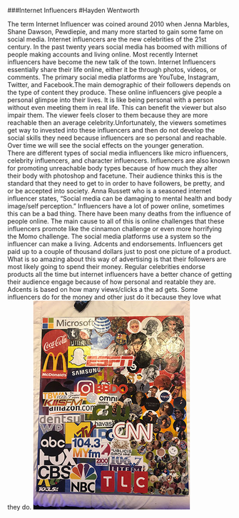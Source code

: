 ###Internet Influencers
#Hayden Wentworth 

The term Internet Influencer was coined around 2010 when Jenna Marbles, Shane Dawson, Pewdiepie, and many more started to gain some fame on social media.
Internet influencers are the new celebrities of the 21st century. In the past twenty years social media has boomed with millions of people making accounts and living online. Most recently Internet influencers have become the new talk of the town. Internet Influencers essentially share their life online, either it be through photos, videos, or comments. The primary social media platforms are YouTube, Instagram, Twitter, and Facebook.The main demographic of their followers depends on the type of content they produce. These online influencers give people a personal glimpse into their lives. It is like being personal with a person without even meeting them in real life. This can benefit the viewer but also impair them. The viewer feels closer to them because they are more reachable then an average celebrity.Unfortunately, the viewers sometimes get way to invested into these influencers and then do not develop the social skills they need because influencers are so personal and reachable. Over time we will see the social effects on the younger generation.  
There are different types of social media influencers like micro influencers, celebrity influencers, and character influencers. Influencers are also known for promoting unreachable body types because of how much they alter their body with photoshop and facetune. Their audience thinks this is the standard that they need to get to in order to have followers, be pretty, and or be accepted into society. Anna Russett who is a seasoned internet influencer states, “Social media can be damaging to mental health and body image/self perception.” Influencers have a lot of power online, sometimes this can be a bad thing. There have been many deaths from the influence of people online. The main cause to all of this is online challenges that these influencers promote like the cinnamon challenge or even more horrifying the Momo challenge.
The social media platforms use a system so the influencer can make a living. Adcents and endorsements. Influencers get paid up to a couple of thousand dollars just to post one picture of a product. What is so amazing about this way of advertising is that their followers are most likely going to spend their money. Regular celebrities endorse products all the time but internet influencers have a better chance of getting their audience engage because of how personal and reatable they are. Adcents is based on how many views/clicks a the ad gets. Some influencers do for the money and other just do it because they love what they do.
![final](final.png)
